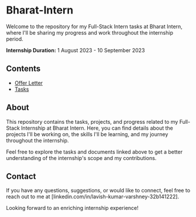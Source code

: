 # Bharat-Intern

Welcome to the repository for my Full-Stack Intern tasks at Bharat Intern, where I'll be sharing my progress and work throughout the internship period.

**Internship Duration:** 1 August 2023 - 10 September 2023

## Contents

- [Offer Letter](https://github.com/IIKirito-kunII/Bharat-Intern/blob/9e7402ce99d2c98b9902871e1de0e01da7b88b61/Bharat%20Intern.pdf)
- [Tasks](https://github.com/IIKirito-kunII/Bharat-Intern/blob/87a9ed20952f005e1e357b2769fd4aa4c3099a8d/Bharat%20Intern%20Full%20Stack%20Web%20Development-compressed.pdf)

## About

This repository contains the tasks, projects, and progress related to my Full-Stack Internship at Bharat Intern. Here, you can find details about the projects I'll be working on, the skills I'll be learning, and my journey throughout the internship.

Feel free to explore the tasks and documents linked above to get a better understanding of the internship's scope and my contributions.

## Contact

If you have any questions, suggestions, or would like to connect, feel free to reach out to me at [linkedin.com/in/lavish-kumar-varshney-32b141222].

Looking forward to an enriching internship experience!
